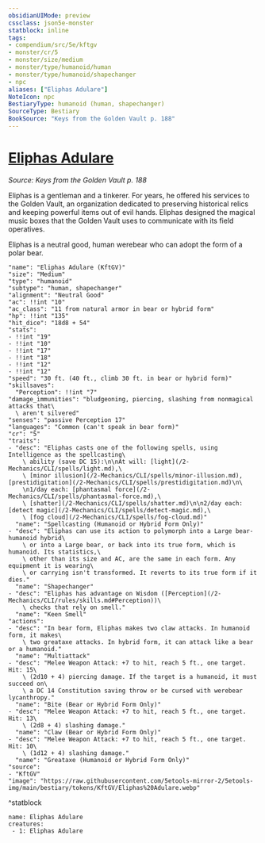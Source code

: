 ```yaml
---
obsidianUIMode: preview
cssclass: json5e-monster
statblock: inline
tags:
- compendium/src/5e/kftgv
- monster/cr/5
- monster/size/medium
- monster/type/humanoid/human
- monster/type/humanoid/shapechanger
- npc
aliases: ["Eliphas Adulare"]
NoteIcon: npc
BestiaryType: humanoid (human, shapechanger)
SourceType: Bestiary
BookSource: "Keys from the Golden Vault p. 188"
---
```

# [Eliphas Adulare](2-Mechanics/CLI/bestiary/npc/eliphas-adulare-kftgv.md)
*Source: Keys from the Golden Vault p. 188*  

Eliphas is a gentleman and a tinkerer. For years, he offered his services to the Golden Vault, an organization dedicated to preserving historical relics and keeping powerful items out of evil hands. Eliphas designed the magical music boxes that the Golden Vault uses to communicate with its field operatives.

Eliphas is a neutral good, human werebear who can adopt the form of a polar bear.

```statblock
"name": "Eliphas Adulare (KftGV)"
"size": "Medium"
"type": "humanoid"
"subtype": "human, shapechanger"
"alignment": "Neutral Good"
"ac": !!int "10"
"ac_class": "11 from natural armor in bear or hybrid form"
"hp": !!int "135"
"hit_dice": "18d8 + 54"
"stats":
- !!int "19"
- !!int "10"
- !!int "17"
- !!int "18"
- !!int "12"
- !!int "12"
"speed": "30 ft. (40 ft., climb 30 ft. in bear or hybrid form)"
"skillsaves":
  "Perception": !!int "7"
"damage_immunities": "bludgeoning, piercing, slashing from nonmagical attacks that\
  \ aren't silvered"
"senses": "passive Perception 17"
"languages": "Common (can't speak in bear form)"
"cr": "5"
"traits":
- "desc": "Eliphas casts one of the following spells, using Intelligence as the spellcasting\
    \ ability (save DC 15):\n\nAt will: [light](/2-Mechanics/CLI/spells/light.md),\
    \ [minor illusion](/2-Mechanics/CLI/spells/minor-illusion.md), [prestidigitation](/2-Mechanics/CLI/spells/prestidigitation.md)\n\
    \n1/day each: [phantasmal force](/2-Mechanics/CLI/spells/phantasmal-force.md),\
    \ [shatter](/2-Mechanics/CLI/spells/shatter.md)\n\n2/day each: [detect magic](/2-Mechanics/CLI/spells/detect-magic.md),\
    \ [fog cloud](/2-Mechanics/CLI/spells/fog-cloud.md)"
  "name": "Spellcasting (Humanoid or Hybrid Form Only)"
- "desc": "Eliphas can use its action to polymorph into a Large bear-humanoid hybrid\
    \ or into a Large bear, or back into its true form, which is humanoid. Its statistics,\
    \ other than its size and AC, are the same in each form. Any equipment it is wearing\
    \ or carrying isn't transformed. It reverts to its true form if it dies."
  "name": "Shapechanger"
- "desc": "Eliphas has advantage on Wisdom ([Perception](/2-Mechanics/CLI/rules/skills.md#Perception))\
    \ checks that rely on smell."
  "name": "Keen Smell"
"actions":
- "desc": "In bear form, Eliphas makes two claw attacks. In humanoid form, it makes\
    \ two greataxe attacks. In hybrid form, it can attack like a bear or a humanoid."
  "name": "Multiattack"
- "desc": "Melee Weapon Attack: +7 to hit, reach 5 ft., one target. Hit: 15\
    \ (2d10 + 4) piercing damage. If the target is a humanoid, it must succeed on\
    \ a DC 14 Constitution saving throw or be cursed with werebear lycanthropy."
  "name": "Bite (Bear or Hybrid Form Only)"
- "desc": "Melee Weapon Attack: +7 to hit, reach 5 ft., one target. Hit: 13\
    \ (2d8 + 4) slashing damage."
  "name": "Claw (Bear or Hybrid Form Only)"
- "desc": "Melee Weapon Attack: +7 to hit, reach 5 ft., one target. Hit: 10\
    \ (1d12 + 4) slashing damage."
  "name": "Greataxe (Humanoid or Hybrid Form Only)"
"source":
- "KftGV"
"image": "https://raw.githubusercontent.com/5etools-mirror-2/5etools-img/main/bestiary/tokens/KftGV/Eliphas%20Adulare.webp"
```
^statblock

```encounter-table
name: Eliphas Adulare
creatures:
 - 1: Eliphas Adulare
```